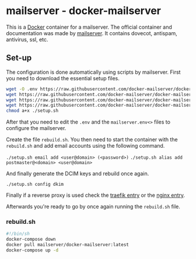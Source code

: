 # mailserver - docker-mailserver

This is a [Docker](/wiki/docker.md) container for a mailserver.
The official container and documentation was made by
[mailserver](https://hub.docker.com/r/mailserver/docker-mailserver).
It contains dovecot, antispam, antivirus, ssl, etc.

## Set-up

The configuration is done automatically using scripts by mailserver.
First you need to download the essential setup files.

```sh
wget -O .env https://raw.githubusercontent.com/docker-mailserver/docker-mailserver/master/compose.env
wget https://raw.githubusercontent.com/docker-mailserver/docker-mailserver/master/docker-compose.yml
wget https://raw.githubusercontent.com/docker-mailserver/docker-mailserver/master/mailserver.env
wget https://raw.githubusercontent.com/docker-mailserver/docker-mailserver/v9.0.1/setup.sh
chmod a+x ./setup.sh
```

After that you need to edit the `.env` and the `mailserver.env<>` files to
configure the mailserver.

Create the file `rebuild.sh`.
You then need to start the container with the `rebuild.sh` and add email
accounts using the following command.

`./setup.sh email add <user@domain> (<password>)`
`./setup.sh alias add postmaster@<domain> <user@domain>`

And finally generate the DCIM keys and rebuild once again.

`./setup.sh config dkim`

Finally if a reverse proxy is used check the
[traefik entry](/wiki/docker/traefik.md#setup-mailserver) or the
[nginx entry](./nginx.md).

Afterwards you're ready to go by once again running the `rebuild.sh` file.

### rebuild.sh

```sh
#!/bin/sh
docker-compose down
docker pull mailserver/docker-mailserver:latest
docker-compose up -d
```
